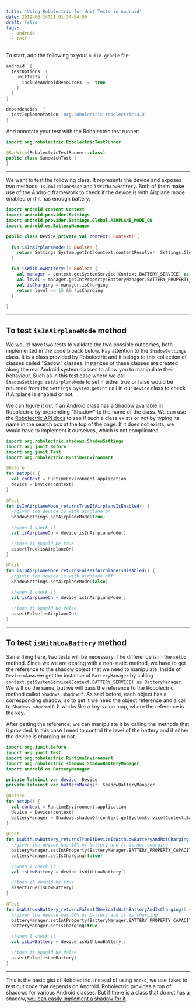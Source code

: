 ```yaml
---
title: "Using Robolectric for Unit Tests in Android"
date: 2019-06-24T21:01:34-04:00
draft: false
tags: 
  - android
  - test
---
```


To start, add the following to your ``build.gradle`` file:
````groovy
android  {  
  testOptions  {  
    unitTests  {  
      includeAndroidResources  =  true  
    }  
  }  
}  

dependencies  {
  testImplementation 'org.robolectric:robolectric:4.3'
}
````

And annotate your test with the Robolectric test runner:
````kotlin
import org.robolectric.RobolectricTestRunner

@RunWith(RobolectricTestRunner::class)  
public class SandwichTest {
}
````

---
We want to test the following class. It represents the device and exposes two methods: ``ìsInAirplaneMode`` and ``ìsWithLowBattery``. Both of them make use of the Android framework to check if the device is with Airplane mode enabled or if it has enough battery.

````kotlin
import android.content.Context
import android.provider.Settings
import android.provider.Settings.Global.AIRPLANE_MODE_ON
import android.os.BatteryManager

public class Device(private val context: Context) {  
      
  fun isInAirplaneMode(): Boolean {  
    return Settings.System.getInt(context.contentResolver, Settings.Global.AIRPLANE_MODE_ON, 0) != 0
  }  

  fun isWithLowBattery(): Boolean {  
    val manager = context.getSystemService(Context.BATTERY_SERVICE) as BatteryManager  
    val level = manager.getIntProperty(BatteryManager.BATTERY_PROPERTY_CAPACITY)  
    val isCharging = manager.isCharging
    return level <= 15 && !isCharging  
  }  
    
}
````

---

## To test ``isInAirplaneMode`` method
We would have two tests to validate the two possible outcomes, both implemented in the code bloack below. Pay attention to the ``ShadowSettings`` class. It is a class provided by Robolectric and it belogs to this collection of classes called "Sadow" classes. Instances of these classes are created along the real Android system classes to allow you to manipulate their behaviour. Such as in this test case where we call ``ShadowSettings.setAirplaneMode`` to set if either true or false would be returned from the ``Settings.System.getInt`` call in our ``Device`` class to check if Airplane is enabled or not.

We can figure it out if an Android class has a Shadow available in Robolectric by prepending "Shadow" to the name of the class. We can use the [Robolectric API docs](http://robolectric.org/javadoc/4.3/) to see if such a class exists or not by typing its name in the search box at the top of the page. If it does not exists, we would have to implement it ourselves, which is not complicated.

````kotlin
import org.robolectric.shadows.ShadowSettings
import org.junit.Before  
import org.junit.Test
import org.robolectric.RuntimeEnvironment

@Before  
fun setUp() {  
  val context = RuntimeEnvironment.application  
  device = Device(context)  
}  
  
@Test  
fun isInAirplaneMode_returnsTrueIfAirplaneIsEnabled() {  
  //given the device is with airplane on  
  ShadowSettings.setAirplaneMode(true)  

  //when I check it  
  val isAirplaneOn = device.isInAirplaneMode()  

  //then it should be true  
  assertTrue(isAirplaneOn)  
}  
  
@Test  
fun isInAirplaneMode_returnsFalseIfAirplaneIsDisabled() {  
  //given the device is with airplane off  
  ShadowSettings.setAirplaneMode(false)  

  //when I check it  
  val isAirplaneOn = device.isInAirplaneMode()  

  //then it should be false  
  assertFalse(isAirplaneOn)  
}
````

---

## To test ``isWithLowBattery`` method
Same thing here, two tests will be necessary. The difference is in the ``setUp`` method. Since we we are dealing with a non-static method, we have to get the reference to the shadow object that we need to manipulate. Inside of ``Device`` class we get the instance of ``BatteryManager`` by calling ``context.getSystemService(Context.BATTERY_SERVICE) as BatteryManager``. We will do the same, but we will pass the reference to the Robolectric method called ``Shadows.shadowOf``. As said before, each object has a corresponding shadow, so to get it we need the object reference and a call to ``Shadows.shadowOf``. It works like a key-value map, where the reference is the key.

After getting the reference, we can manipulate it by calling the methods that it provided. In this case I need to control the level of the battery and if either the device is charging or not.

````kotlin
import org.junit.Before  
import org.junit.Test
import org.robolectric.RuntimeEnvironment
import org.robolectric.shadows.ShadowBatteryManager
import android.os.BatteryManager

private lateinit var device: Device  
private lateinit var batteryManager: ShadowBatteryManager  
  
@Before  
fun setUp() {  
  val context = RuntimeEnvironment.application  
  device = Device(context)  
  batteryManager = Shadows.shadowOf(context.getSystemService(Context.BATTERY_SERVICE) as BatteryManager)  
}
  
@Test  
fun isWithLowBattery_returnsTrueIfDeviceIsWithLowBatteryAndNotCharging() {  
  //given the device has 10% of battery and it is not charging  
  batteryManager.setIntProperty(BatteryManager.BATTERY_PROPERTY_CAPACITY, 10)  
  batteryManager.setIsCharging(false)  

  //when I check it  
  val isLowBattery = device.isWithLowBattery()  

  //then it should be true  
  assertTrue(isLowBattery)  
}  
  
@Test  
fun isWithLowBattery_returnsFalseIfDeviceIsWithBatteryAndIsCharging() {  
  //given the device has 90% of battery and it is charging  
  batteryManager.setIntProperty(BatteryManager.BATTERY_PROPERTY_CAPACITY, 90)  
  batteryManager.setIsCharging(true)  

  //when I check it  
  val isLowBattery = device.isWithLowBattery()  

  //then it should be false  
  assertFalse(isLowBattery)  
}
````
---
This is the basic gist of Robolectric. Instead of using ``mocks``, we use ``fakes`` to test out code that depends on Android. Robolectric provides a ton of shadows for various Android classes. But if there is a class that do not has a shadow, [you can easily implement a shadow for it](https://himbeer.farm/2018/11/custom-shadows/).